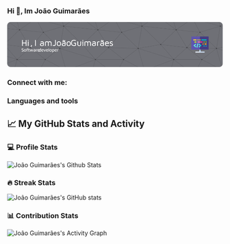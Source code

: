 ### Hi 👋, Im João Guimarães

![image](github-header-image.png)
<!--
**joaoguimaraespro/joaoguimaraespro** is a ✨ _special_ ✨ repository because its `README.md` (this file) appears on your GitHub profile.


Here are some ideas to get you started:

- 🔭 I’m currently working on ReadinessIT
- 🌱 I’m currently learning ...
- 👯 I’m looking to collaborate on ...
- 🤔 I’m looking for help with ...
- 💬 Ask me about ... 
- 📫 How to reach me: ...
- 😄 Pronouns: ...
- ⚡ Fun fact: ... ds
-->

### Connect with me:


### Languages and tools



## 📈 My GitHub Stats and Activity

### 💻 Profile Stats

<img alt="João Guimarães's Github Stats" src="https://github-readme-stats.vercel.app/api/?username=joaoguimaraespro&show_icons=true&include_all_commits=true&count_private=true&theme=react&hide_border=true&bg_color=1F222E&title_color=C5D0D1&icon_color=F8D866" height="192px"/>


### 🔥 Streak Stats

![João Guimarães's  GitHub stats](https://github-readme-streak-stats.herokuapp.com?user=joaoguimaraespro&theme=dracula&hide_border=true&border_radius=30.1&date_format=j%2Fn%5B%2FY%5D&mode=weekly&ring=A7D3D1&sideNums=DDDDDD&currStreakNum=3EC4FF&fire=A7D3D1&sideLabels=A7D3D1&currStreakLabel=3EC4FF)



### 📊 Contribution Stats

<img alt="João Guimarães's Activity Graph" src="https://github-readme-activity-graph.cyclic.app/graph/?username=joaoguimaraespro&bg_color=1F222E&color=FFFFFF&line=FFFFFF&point=A7D3D1&hide_border=true" />
